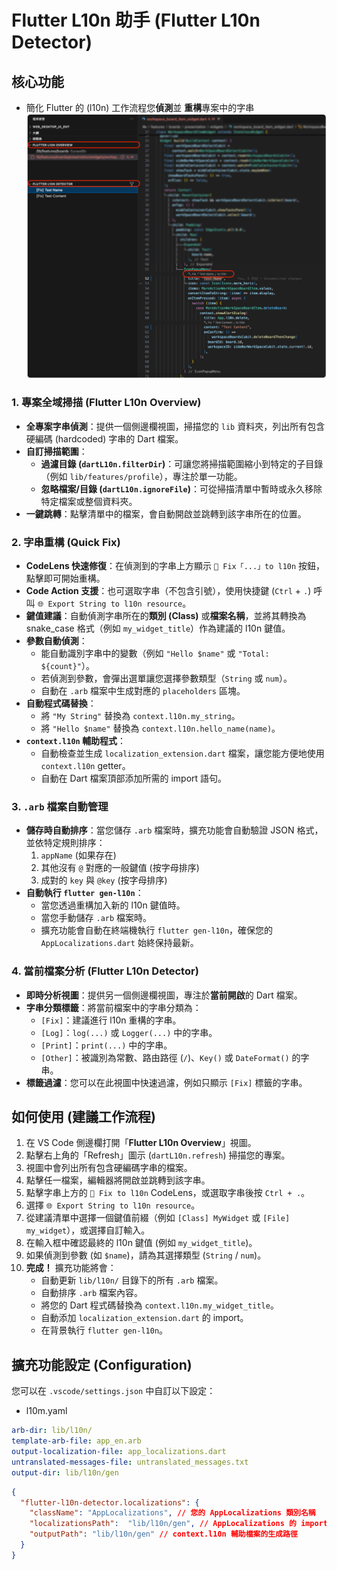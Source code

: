 # Flutter L10n 助手 (Flutter L10n Detector)

## 核心功能

* 簡化 Flutter 的 (l10n) 工作流程您**偵測**並 **重構**專案中的字串
![功能預覽](images/scan.png)

### 1. 專案全域掃描 (Flutter L10n Overview)

* **全專案字串偵測**：提供一個側邊欄視圖，掃描您的 `lib` 資料夾，列出所有包含硬編碼 (hardcoded) 字串的 Dart 檔案。
* **自訂掃描範圍**：
    * **過濾目錄 (`dartL10n.filterDir`)**：可讓您將掃描範圍縮小到特定的子目錄（例如 `lib/features/profile`），專注於單一功能。
    * **忽略檔案/目錄 (`dartL10n.ignoreFile`)**：可從掃描清單中暫時或永久移除特定檔案或整個資料夾。
* **一鍵跳轉**：點擊清單中的檔案，會自動開啟並跳轉到該字串所在的位置。

### 2. 字串重構 (Quick Fix)

* **CodeLens 快速修復**：在偵測到的字串上方顯示 `🔧 Fix「...」to l10n` 按鈕，點擊即可開始重構。
* **Code Action 支援**：也可選取字串（不包含引號），使用快捷鍵 (`Ctrl` + `.`) 呼叫 `🌐 Export String to l10n resource`。
* **鍵值建議**：自動偵測字串所在的**類別 (Class)** 或**檔案名稱**，並將其轉換為 snake_case 格式（例如 `my_widget_title`）作為建議的 l10n 鍵值。
* **參數自動偵測**：
    * 能自動識別字串中的變數（例如 `"Hello $name"` 或 `"Total: ${count}"`）。
    * 若偵測到參數，會彈出選單讓您選擇參數類型（`String` 或 `num`）。
    * 自動在 `.arb` 檔案中生成對應的 `placeholders` 區塊。
* **自動程式碼替換**：
    * 將 `"My String"` 替換為 `context.l10n.my_string`。
    * 將 `"Hello $name"` 替換為 `context.l10n.hello_name(name)`。
* **`context.l10n` 輔助程式**：
    * 自動檢查並生成 `localization_extension.dart` 檔案，讓您能方便地使用 `context.l10n` getter。
    * 自動在 Dart 檔案頂部添加所需的 import 語句。

### 3. `.arb` 檔案自動管理

* **儲存時自動排序**：當您儲存 `.arb` 檔案時，擴充功能會自動驗證 JSON 格式，並依特定規則排序：
    1.  `appName` (如果存在)
    2.  其他沒有 `@` 對應的一般鍵值 (按字母排序)
    3.  成對的 `key` 與 `@key` (按字母排序)
* **自動執行 `flutter gen-l10n`**：
    * 當您透過重構加入新的 l10n 鍵值時。
    * 當您手動儲存 `.arb` 檔案時。
    * 擴充功能會自動在終端機執行 `flutter gen-l10n`，確保您的 `AppLocalizations.dart` 始終保持最新。

### 4. 當前檔案分析 (Flutter L10n Detector)

* **即時分析視圖**：提供另一個側邊欄視圖，專注於**當前開啟**的 Dart 檔案。
* **字串分類標籤**：將當前檔案中的字串分類為：
    * `[Fix]`：建議進行 l10n 重構的字串。
    * `[Log]`：`log(...)` 或 `Logger(...)` 中的字串。
    * `[Print]`：`print(...)` 中的字串。
    * `[Other]`：被識別為常數、路由路徑 (`/`)、`Key()` 或 `DateFormat()` 的字串。
* **標籤過濾**：您可以在此視圖中快速過濾，例如只顯示 `[Fix]` 標籤的字串。

## 如何使用 (建議工作流程)

1.  在 VS Code 側邊欄打開「**Flutter L10n Overview**」視圖。
2.  點擊右上角的「Refresh」圖示 (`dartL10n.refresh`) 掃描您的專案。
3.  視圖中會列出所有包含硬編碼字串的檔案。
4.  點擊任一檔案，編輯器將開啟並跳轉到該字串。
5.  點擊字串上方的 `🔧 Fix to l10n` CodeLens，或選取字串後按 `Ctrl + .`。
6.  選擇 `🌐 Export String to l10n resource`。
7.  從建議清單中選擇一個鍵值前綴（例如 `[Class] MyWidget` 或 `[File] my_widget`），或選擇自訂輸入。
8.  在輸入框中確認最終的 l10n 鍵值 (例如 `my_widget_title`)。
9.  如果偵測到參數 (如 `$name`)，請為其選擇類型 (`String` / `num`)。
10. **完成！** 擴充功能將會：
    * 自動更新 `lib/l10n/` 目錄下的所有 `.arb` 檔案。
    * 自動排序 `.arb` 檔案內容。
    * 將您的 Dart 程式碼替換為 `context.l10n.my_widget_title`。
    * 自動添加 `localization_extension.dart` 的 import。
    * 在背景執行 `flutter gen-l10n`。

## 擴充功能設定 (Configuration)

您可以在 `.vscode/settings.json` 中自訂以下設定：

* l10m.yaml
```yaml
arb-dir: lib/l10n/
template-arb-file: app_en.arb
output-localization-file: app_localizations.dart
untranslated-messages-file: untranslated_messages.txt
output-dir: lib/l10n/gen
```

```json
{
  "flutter-l10n-detector.localizations": {
    "className": "AppLocalizations", // 您的 AppLocalizations 類別名稱
    "localizationsPath":  "lib/l10n/gen", // AppLocalizations 的 import 路徑
    "outputPath": "lib/l10n/gen" // context.l10n 輔助檔案的生成路徑
  }
}
```
